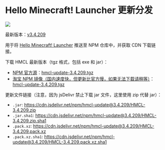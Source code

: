 # Hello Minecraft! Launcher 更新分发

[![](https://data.jsdelivr.com/v1/package/npm/hmcl-update/badge)](https://www.jsdelivr.com/package/npm/hmcl-update)

最新版本：[v3.4.209](https://www.npmjs.com/package/hmcl-update/v/3.4.209)

用于将 [Hello Minecraft! Launcher](https://github.com/huanghongxun/HMCL) 推送至 NPM 仓库中，并获取 CDN 下载链接。

下载 HMCL 最新版本（tgz 格式，包括 exe 和 jar）：

* [NPM 官方源](https://www.npmjs.com/)：[hmcl-update-3.4.209.tgz](https://registry.npmjs.org/hmcl-update/-/hmcl-update-3.4.209.tgz)
* [淘宝 NPM 镜像（国内速度快，但更新比官方慢，如果无法下载请稍等）](https://npmmirror.com/)：[hmcl-update-3.4.209.tgz](https://registry.npmjs.org/hmcl-update/-/hmcl-update-3.4.209.tgz)

更新文件链接（注意，因为 jsDelivr 禁止下载 jar 文件，这里使用 zip 代替 jar）：

* `.jar`: https://cdn.jsdelivr.net/npm/hmcl-update@3.4.209/HMCL-3.4.209.zip
* `.jar.sha1`: https://cdn.jsdelivr.net/npm/hmcl-update@3.4.209/HMCL-3.4.209.zip.sha1
* `.pack.xz`: https://cdn.jsdelivr.net/npm/hmcl-update@3.4.209/HMCL-3.4.209.pack.xz
* `.pack.xz.sha1`: https://cdn.jsdelivr.net/npm/hmcl-update@3.4.209/HMCL-3.4.209.pack.xz.sha1
